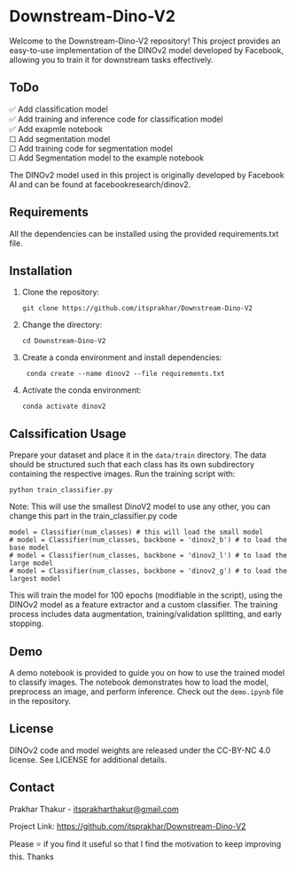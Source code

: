 # Downstream-Dino-V2

Welcome to the Downstream-Dino-V2 repository! This project provides an easy-to-use implementation of the DINOv2 model developed by Facebook, allowing you to train it for downstream tasks effectively.

## ToDo
✅ Add classification model <br />
✅ Add training and inference code for classification model <br />
✅ Add exapmle notebook <br />
☐ Add segmentation model <br />
☐ Add training code for segmentation model <br />
☐ Add Segmentation model to the example notebook <br />

The DINOv2 model used in this project is originally developed by Facebook AI and can be found at facebookresearch/dinov2.

## Requirements

All the dependencies can be installed using the provided requirements.txt file.

## Installation

1. Clone the repository:

   ```
   git clone https://github.com/itsprakhar/Downstream-Dino-V2
   ```

2. Change the directory:

   ```
   cd Downstream-Dino-V2
   ```

3. Create a conda environment and install dependencies:

   ```
    conda create --name dinov2 --file requirements.txt
   ```

4. Activate the conda environment:

   ```
   conda activate dinov2
   ```

## Calssification Usage

Prepare your dataset and place it in the `data/train` directory. The data should be structured such that each class has its own subdirectory containing the respective images. Run the training script with:

```
python train_classifier.py
```

Note: This will use the smallest DinoV2 model to use any other, you can change this part in the train_classifier.py code

```
model = Classifier(num_classes) # this will load the small model
# model = Classifier(num_classes, backbone = 'dinov2_b') # to load the base model
# model = Classifier(num_classes, backbone = 'dinov2_l') # to load the large model
# model = Classifier(num_classes, backbone = 'dinov2_g') # to load the largest model
```

This will train the model for 100 epochs (modifiable in the script), using the DINOv2 model as a feature extractor and a custom classifier. The training process includes data augmentation, training/validation splitting, and early stopping.

## Demo

A demo notebook is provided to guide you on how to use the trained model to classify images. The notebook demonstrates how to load the model, preprocess an image, and perform inference. Check out the `demo.ipynb` file in the repository.

## License

DINOv2 code and model weights are released under the CC-BY-NC 4.0 license. See LICENSE for additional details.

## Contact

Prakhar Thakur - itsprakharthakur@gmail.com

Project Link: https://github.com/itsprakhar/Downstream-Dino-V2

Please ⭐ if you find it useful so that I find the motivation to keep improving this. Thanks
